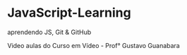 # JavaScript-Learning
 aprendendo JS, Git & GitHub 

 Video aulas do Curso em Vídeo - Prof° Gustavo Guanabara
